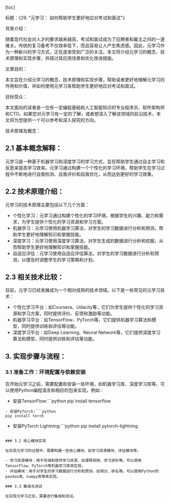 
[toc]                    
                
                
标题：《29. "元学习： 如何帮助学生更好地应对考试和面试"》

背景介绍：

随着现代社会对人才的要求越来越高，考试和面试成为了应聘者和雇主之间的一道难关。传统的复习备考不仅效率低下，而且容易让人产生焦虑感。因此，元学习作为一种新兴的学习方式，正在逐渐受到广泛的关注。本文将介绍元学习的概念、技术原理和实现步骤，并探讨其应用场景和优化改进措施。

文章目的：

本文旨在介绍元学习的概念、技术原理和实现步骤，帮助读者更好地理解元学习的作用和价值，并如何使用元学习来帮助学生更好地应对考试和面试。

目标受众：

本文面向的读者是一位有一定编程基础和人工智能知识的专业程序员、软件架构师和CTO。如果您对元学习有一定的了解，或者想深入了解该领域的前沿技术，本文将为您提供一个可以参考和深入探究的方向。

技术原理及概念：

## 2.1 基本概念解释：

元学习是一种基于机器学习和深度学习的学习方式，旨在帮助学生通过自主学习和反思来提高学习效率。元学习通过构建一个个性化的学习环境，帮助学生在学习过程中不断地进行自我检测、自我评价和自我优化，从而达到更好的学习效果。

## 2.2 技术原理介绍：

元学习的技术原理主要包括以下几个方面：

- 个性化学习：元学习通过构建个性化的学习环境，根据学生的兴趣、能力和需求，为学生提供个性化的学习资源和学习方案。
- 机器学习：元学习使用机器学习算法，对学生的学习数据进行分析和预测，帮助学生更好地理解知识和掌握技能。
- 深度学习：元学习使用深度学习算法，对学生生成的数据进行分析和挖掘，从而帮助学生更好地理解知识和掌握技能。
- 自适应评估：元学习使用自适应评估算法，对学生的学习数据进行分析和预测，以便及时调整学生的学习策略和计划。

## 2.3 相关技术比较：

目前，元学习已经发展成为一个相对成熟的技术领域。以下是一些常见的元学习技术：

- 个性化学习平台：如Coursera、Udacity等，它们为学生提供个性化的学习资源和学习方案，同时提供评价、反馈和激励等功能。
- 机器学习平台：如TensorFlow、PyTorch等，它们提供机器学习算法和模型，同时提供训练和评估等功能。
- 深度学习平台：如Deep Learning、Neural Network等，它们提供深度学习算法和模型，同时提供训练和评估等功能。

## 3. 实现步骤与流程：

### 3.1 准备工作：环境配置与依赖安装

在开始元学习之前，需要配置和安装一些环境，如机器学习库、深度学习库等。可以使用Python编程语言和相应的包来实现，例如：

- 安装TensorFlow:```python
pip install tensorflow
```
- 安装PyTorch:```python
pip install torch
```
- 安装PyTorch Lightning:```python
pip install pytorch-lightning
```

### 3.2 核心模块实现

在实现元学习的过程中，需要构建一些核心模块，如学习资源模块、评估模块等。

- 学习资源模块：用于存储和提供学习资源，如课程视频、学习资料等。可以使用TensorFlow、PyTorch等机器学习库来实现。
- 评估模块：用于对学生的学习数据进行分析和预测，如得分、排名等。可以使用Python的pandas库、numpy库等来实现。

### 3.3 集成与测试

在实现元学习之后，需要进行集成和测试。

